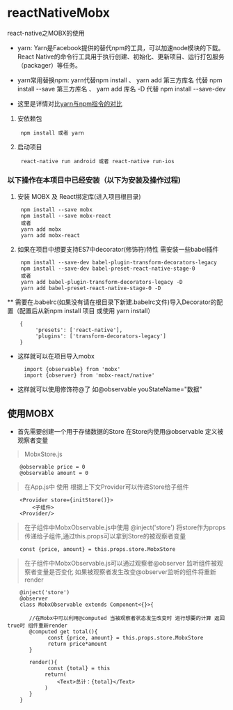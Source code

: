 # reactNativeMobx
react-native之MOBX的使用

* yarn: Yarn是Facebook提供的替代npm的工具，可以加速node模块的下载。React Native的命令行工具用于执行创建、初始化、更新项目、运行打包服务（packager）等任务。

* yarn常用替换npm: yarn代替npm install  、 yarn add 第三方库名 代替 npm install --save 第三方库名 、 yarn add 库名 -D  代替 npm install --save-dev
* 这里是详情对比[yarn与npm指令的对比](https://segmentfault.com/a/1190000008632323)
1. 安依赖包

        npm install 或者 yarn

2. 启动项目

        react-native run android 或者 react-native run-ios

### 以下操作在本项目中已经安装（以下为安装及操作过程)

1. 安装 MOBX 及 React绑定库(进入项目根目录)

        npm install --save mobx
        npm install --save mobx-react
        或者
        yarn add mobx
        yarn add mobx-react

2. 如果在项目中想要支持ES7中decorator(修饰符)特性 需安装一些babel插件

        npm install --save-dev babel-plugin-transform-decorators-legacy
        npm install --save-dev babel-preset-react-native-stage-0
        或者
        yarn add babel-plugin-transform-decorators-legacy -D
        yarn add babel-preset-react-native-stage-0 -D
** 需要在.babelrc(如果没有请在根目录下新建.babelrc文件)导入Decorator的配置（配置后从新npm install 项目 或使用 yarn install）

        {
        	 'presets': ['react-native'],
             'plugins': ['transform-decorators-legacy']
        }

* 这样就可以在项目导入mobx

        import {observable} from 'mobx'
        import {observer} from 'mobx-react/native'

* 这样就可以使用修饰符@了 如@observable youStateName="数据"


## 使用MOBX
* 首先需要创建一个用于存储数据的Store 在Store内使用@observable 定义被观察者变量
> MobxStore.js

        @observable price = 0
        @observable amount = 0

>在App.js中 使用<Provider store={Store定义的被观察者}> 根据上下文Provider可以传递Store给子组件

        <Provider store={initStore()}>
            <子组件>
        <Provider/>

>在子组件中MobxObservable.js中使用 @inject('store') 将store作为props传递给子组件,通过this.props可以拿到Store的被观察者变量

        const {price, amount} = this.props.store.MobxStore

>在子组件中MobxObservable.js可以通过观察者@observer 监听组件被观察者变量是否变化 如果被观察者发生改变@observer监听的组件将重新render

        @inject('store')
        @observer
        class MobxObservable extends Component<{}>{

           //在Mobx中可以利用@computed 当被观察者状态发生改变时 进行想要的计算 返回true时 组件重新render
           @computed get total(){
                 const {price, amount} = this.props.store.MobxStore
                 return price*amount
           }

           render(){
                 const {total} = this
                return(
                    <Text>总计：{total}</Text>
                )
           }
        }


